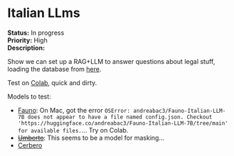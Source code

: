 # Italian LLms

**Status:** In progress  
**Priority:** High  
**Description:**

Show we can set up a RAG+LLM to answer questions about legal stuff, loading the database from [here](https://bancadatigiurisprudenza.giustiziatributaria.gov.it/ricerca).

Test on [Colab](https://colab.research.google.com/drive/1QP7avU0pY2Qc0u46tOMsf8Hu5ueeNU4W?usp=sharing), quick and dirty.

Models to test:

- [Fauno](https://huggingface.co/andreabac3/Fauno-Italian-LLM-7B): On Mac, got the error `OSError: andreabac3/Fauno-Italian-LLM-7B does not appear to have a file named config.json. Checkout 'https://huggingface.co/andreabac3/Fauno-Italian-LLM-7B/tree/main' for available files.`... Try on Colab.
- ~~[Umberto](https://github.com/musixmatchresearch/umberto)~~: This seems to be a model for masking...
- [Cerbero](https://github.com/galatolofederico/cerbero-7b)
